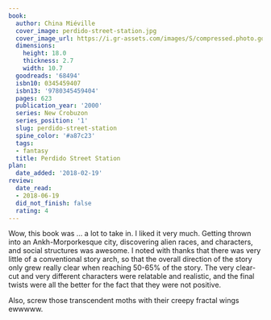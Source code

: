 ```yaml
---
book:
  author: China Miéville
  cover_image: perdido-street-station.jpg
  cover_image_url: https://i.gr-assets.com/images/S/compressed.photo.goodreads.com/books/1393537963l/68494._SY160_.jpg
  dimensions:
    height: 18.0
    thickness: 2.7
    width: 10.7
  goodreads: '68494'
  isbn10: 0345459407
  isbn13: '9780345459404'
  pages: 623
  publication_year: '2000'
  series: New Crobuzon
  series_position: '1'
  slug: perdido-street-station
  spine_color: '#a87c23'
  tags:
  - fantasy
  title: Perdido Street Station
plan:
  date_added: '2018-02-19'
review:
  date_read:
  - 2018-06-19
  did_not_finish: false
  rating: 4
---
```


Wow, this book was … a lot to take in. I liked it very much. Getting thrown into an Ankh-Morporkesque city, discovering alien races, and characters, and social structures was awesome. I noted with thanks that there was very little of a conventional story arch, so that the overall direction of the story only grew really clear when reaching 50-65% of the story. The very clear-cut and very different characters were relatable and realistic, and the final twists were all the better for the fact that they were not positive.

Also, screw those transcendent moths with their creepy fractal wings ewwwww.
